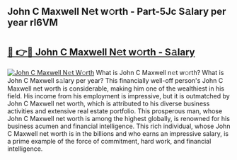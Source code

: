 ## John C Maxwell N𝚎t w𝚘rth - Part-5Jc S𝚊lary per year rl6VM

# <h2><a href="http://gc3618r.nevu.top/?p=John+C+Maxwell">🔗 👉🔴 John C Maxwell N𝚎t w𝚘rth - S𝚊lary</a></h2>

[![John C Maxwell N𝚎t W𝚘rth](https://i.imgur.com/Oavwk0R.jpeg)](http://gc3618r.nevu.top/?p=John+C+Maxwell)
What is John C Maxwell n𝚎t w𝚘rth? What is John C Maxwell s𝚊lary per year?
This financially well-off person's John C Maxwell net worth is considerable, making him one of the wealthiest in his field. His income from his employment is impressive, but it is outmatched by John C Maxwell net worth, which is attributed to his diverse business activities and extensive real estate portfolio. This prosperous man, whose John C Maxwell net worth is among the highest globally, is renowned for his business acumen and financial intelligence. This rich individual, whose John C Maxwell net worth is in the billions and who earns an impressive salary, is a prime example of the force of commitment, hard work, and financial intelligence.
